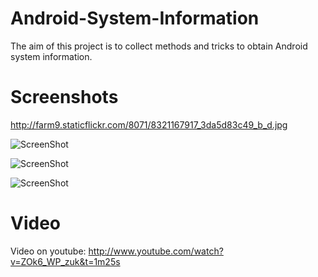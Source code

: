 Android-System-Information
==========================

The aim of this project is to collect methods and tricks to obtain Android system information.

Screenshots
============

http://farm9.staticflickr.com/8071/8321167917_3da5d83c49_b_d.jpg

![ScreenShot](http://farm9.staticflickr.com/8071/8321167917_3da5d83c49_b_d.jpg)
  
![ScreenShot](http://farm9.staticflickr.com/8212/8321167811_b043f16157_b_d.jpg)
  
![ScreenShot](http://farm9.staticflickr.com/8499/8321167745_1609cb407b_b_d.jpg)

Video
=====
Video on youtube: http://www.youtube.com/watch?v=ZOk6_WP_zuk&t=1m25s
